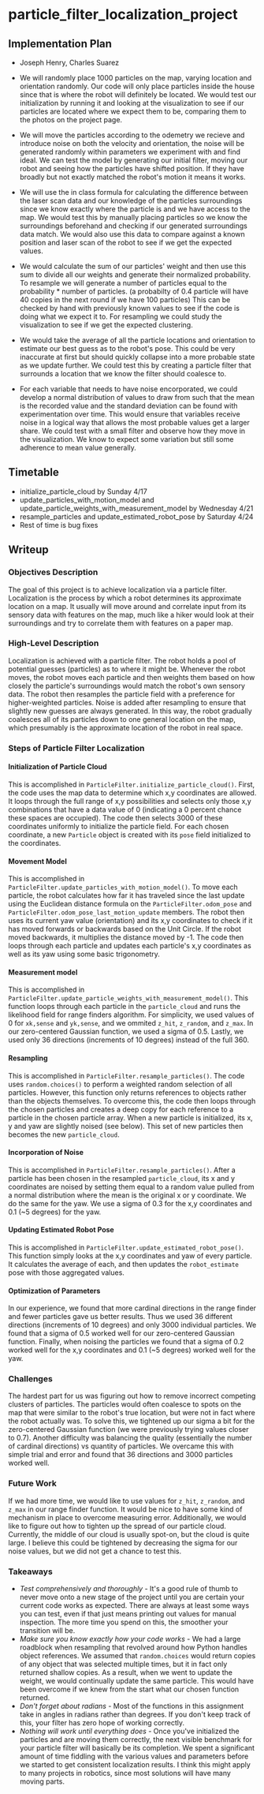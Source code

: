 # particle_filter_localization_project

## Implementation Plan
* Joseph Henry, Charles Suarez

* We will randomly place 1000 particles on the map, varying location and orientation randomly. Our code will only place particles inside the house since that is where the robot will definitely be located. We would test our initialization by running it and looking at the visualization to see if our particles are located where we expect them to be, comparing them to the photos on the project page.

* We will move the particles according to the odemetry we recieve and introduce noise on both the velocity and orientation, the noise will be generated randomly within parameters we experiment with and find ideal. We can test the model by generating our initial filter, moving our robot and seeing how the particles have shifted position. If they have broadly but not exactly matched the robot's motion it means it works.

* We will use the in class formula for calculating the difference between the laser scan data and our knowledge of the particles surroundings since we know exactly where the particle is and we have access to the map. We would test this by manually placing particles so we know the surroundings beforehand and checking if our generated surroundings data match. We would also use this data to compare against a known position and laser scan of the robot to see if we get the expected values.

* We would calculate the sum of our particles' weight and then use this sum to divide all our weights and generate their normalized probability. To resample we will generate a number of particles equal to the probability * number of particles. (a probabilty of 0.4 particle will have 40 copies in the next round if we have 100 particles) This can be checked by hand with previously known values to see if the code is doing what we expect it to. For resampling we could study the visualization to see if we get the expected clustering. 

* We would take the average of all the particle locations and orientation to estimate our best guess as to the robot's pose. This could be very inaccurate at first but should quickly collapse into a more probable state as we update further. We could test this by creating a particle filter that surrounds a location that we know the filter should coalesce to. 

* For each variable that needs to have noise encorporated, we could develop a normal distribution of values to draw from such that the mean is the recorded value and the standard deviation can be found with experimentation over time. This would ensure that variables receive noise in a logical way that allows the most probable values get a larger share. We could test with a small filter and observe how they move in the visualization. We know to expect some variation but still some adherence to mean value generally. 

## Timetable
* initialize_particle_cloud by Sunday 4/17
* update_particles_with_motion_model and update_particle_weights_with_measurement_model by Wednesday 4/21
* resample_particles and update_estimated_robot_pose by Saturday 4/24
* Rest of time is bug fixes

## Writeup
### Objectives Description
The goal of this project is to achieve localization via a particle filter. Localization is the process by which a robot determines its approximate location on a map. It usually will move around and correlate input from its sensory data with features on the map, much like a hiker would look at their surroundings and try to correlate them with features on a paper map. 

### High-Level Description
Localization is achieved with a particle filter. The robot holds a pool of potential guesses (particles) as to where it might be. Whenever the robot moves, the robot moves each particle and then weights them based on how closely the particle's surroundings would match the robot's own sensory data. The robot then resamples the particle field with a preference for higher-weighted particles. Noise is added after resampling to ensure that slightly new guesses are always generated. In this way, the robot gradually coalesces all of its particles down to one general location on the map, which presumably is the approximate location of the robot in real space.

### Steps of Particle Filter Localization
#### Initialization of Particle Cloud
This is accomplished in `ParticleFilter.initialize_particle_cloud()`. First, the code uses the map data to determine which x,y coordinates are allowed. It loops through the full range of x,y possibilities and selects only those x,y combinations that have a data value of 0 (indicating a 0 percent chance these spaces are occupied). The code then selects 3000 of these coordinates uniformly to initialize the particle field. For each chosen coordinate, a new `Particle` object is created with its `pose` field initialized to the coordinates.

#### Movement Model
This is accomplished in `ParticleFilter.update_particles_with_motion_model()`. To move each particle, the robot calculates how far it has traveled since the last update using the Euclidean distance formula on the `ParticleFilter.odom_pose` and `ParticleFilter.odom_pose_last_motion_update` members. The robot then uses its current yaw value (orientation) and its x,y coordinates to check if it has moved forwards or backwards based on the Unit Circle. If the robot moved backwards, it multiplies the distance moved by -1. The code then loops through each particle and updates each particle's x,y coordinates as well as its yaw using some basic trigonometry. 

#### Measurement model
This is accomplished in `ParticleFilter.update_particle_weights_with_measurement_model()`. This function loops through each particle in the `particle_cloud` and runs the likelihood field for range finders algorithm. For simplicity, we used values of 0 for `xk,sense` and `yk,sense`, and we ommited `z_hit`, `z_random`, and `z_max`. In our zero-centered Gaussian function, we used a sigma of 0.5. Lastly, we used only 36 directions (increments of 10 degrees) instead of the full 360. 

#### Resampling
This is accomplished in `ParticleFilter.resample_particles()`. The code uses `random.choices()` to perform a weighted random selection of all particles. However, this function only returns references to objects rather than the objects themselves. To overcome this, the code then loops through the chosen particles and creates a deep copy for each reference to a particle in the chosen particle array. When a new particle is initialized, its x, y and yaw are slightly noised (see below). This set of new particles then becomes the new `particle_cloud`.

#### Incorporation of Noise
This is accomplished in `ParticleFilter.resample_particles()`. After a particle has been chosen in the resampled `particle_cloud`, its x and y coordinates are noised by setting them equal to a random value pulled from a normal distribution where the mean is the original x or y coordinate. We do the same for the yaw. We use a sigma of 0.3 for the x,y coordinates and 0.1 (~5 degrees) for the yaw.

#### Updating Estimated Robot Pose
This is accomplished in `ParticleFilter.update_estimated_robot_pose()`. This function simply looks at the x,y coordinates and yaw of every particle. It calculates the average of each, and then updates the `robot_estimate` pose with those aggregated values.

#### Optimization of Parameters
In our experience, we found that more cardinal directions in the range finder and fewer particles gave us better results. Thus we used 36 different directions (increments of 10 degrees) and only 3000 individual particles. We found that a sigma of 0.5 worked well for our zero-centered Gaussian function. Finally, when noising the particles we found that a sigma of 0.2 worked well for the x,y coordinates and 0.1 (~5 degrees) worked well for the yaw.

### Challenges
The hardest part for us was figuring out how to remove incorrect competing clusters of particles. The particles would often coalesce to spots on the map that were similar to the robot's true location, but were not in fact where the robot actually was. To solve this, we tightened up our sigma a bit for the zero-centered Gaussian function (we were previously trying values closer to 0.7). Another difficulty was balancing the quality (essentially the number of cardinal directions) vs quantity of particles. We overcame this with simple trial and error and found that 36 directions and 3000 particles worked well.

### Future Work
If we had more time, we would like to use values for `z_hit`, `z_random`, and `z_max` in our range finder function. It would be nice to have some kind of mechanism in place to overcome measuring error. Additionally, we would like to figure out how to tighten up the spread of our particle cloud. Currently, the middle of our cloud is usually spot-on, but the cloud is quite large. I believe this could be tightened by decreasing the sigma for our noise values, but we did not get a chance to test this. 

### Takeaways
* *Test comprehensively and thoroughly* - It's a good rule of thumb to never move onto a new stage of the project until you are certain your current code works as expected. There are always at least some ways you can test, even if that just means printing out values for manual inspection. The more time you spend on this, the smoother your transition will be.
* *Make sure you know exactly how your code works* - We had a large roadblock when resampling that revolved around how Python handles object references. We assumed that `random.choices` would return copies of any object that was selected multiple times, but it in fact only returned shallow copies. As a result, when we went to update the weight, we would continually update the same particle. This would have been overcome if we knew from the start what our chosen function returned.
* *Don't forget about radians* - Most of the functions in this assignment take in angles in radians rather than degrees. If you don't keep track of this, your filter has zero hope of working correctly. 
* *Nothing will work until everything does* - Once you've initialized the particles and are moving them correctly, the next visible benchmark for your particle filter will basically be its completion. We spent a significant amount of time fiddling with the various values and parameters before we started to get consistent localization results. I think this might apply to many projects in robotics, since most solutions will have many moving parts.
